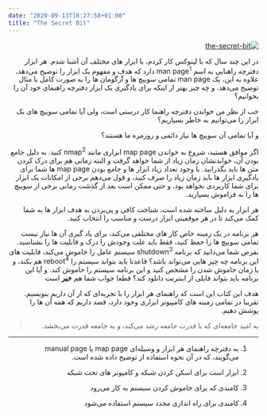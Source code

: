 ```yaml
---
date: "2020-09-13T18:27:58+01:00"
title: "The Secret Bit"
---
```


<div dir='rtl'>

[![the-secret-bit](/images/logo.svg)](/images/logo.svg)

در این چند سال که با لینوکس کار کردم، با ابزار های مختلف آن آشنا شدم.
هر ابزار دفترچه راهنایی به اسم
‌man page<sup>1</sup>
دارد که هدف و مفهوم یک ابزار را توضیح می‌دهد، علاوه به این، یک
‌man page
تمامی سوییچ ها و آرگومان ها را به صورت کامل با مثال توضیح می‌دهد.
و چه چیز بهتر از اینکه برای یادگیری یک ابزار دفترچه راهنمای خود آن را بخوانیم؟

خب از نظر من خواندن دفترچه راهنما کار درستی است، ولی آیا تمامی سوییچ های یک
ابزار را می‌توانیم به خاطر بسپاریم؟

و آیا تمامی آن سوییچ ها نیاز دائمی و روزمره ما هستند؟

اگر موافق هستید، شروع به خواندن
map page
ابزاری مانند
nmap<sup>2</sup>
کنید. به دلیل جامع بودن‌ آن،
خواندنشان زمان زیاد از شما خواهد گرفت و البته زمانی هم برای درک کردن متن ها
باید بگذرانید. با وجود تعداد زیاد ابزار ها و جامع بودن
map page
ها شما برای یادگیری ابزار ها باید زمان زیاد را صرف کنید، و قول می‌دهم برخی از امکانات
یک ابزار برای شما کاربردی نخواهد بود. و حتی ممکن است بعد از گذشت زمانی
برخی از سوییچ ها را به فراموش بسپارید.

هر ابزار به دلیل ساخته شده است، شناخت کافی و پی‌بردن به هدف ابزار ها
به شما کمک می‌کند تا در هر موقعیتی ابزار درست و مناسب را انتخاب کنید.

هر برنامه در یک زمینه خاص کار های مختلفی می‌کند، برای یاد گیری آن ها نیاز نیست
تمامی سوییچ ها را حفظ کنید، فقط باید علت وجودش را درک و قابلیت ها را بشناسید.
بفرض شما می‌دانید که برنامه
shutdown<sup>3</sup>
سیستم عامل را خاموش می‌کند، قابلیت های این برنامه چه چیز هایی می‌تواند باشد؟
قاعدتا باید بتواند سیستم را
reboot<sup>4</sup>
هم بکند، و یا زمان خاموش شدن را مشخص کنید و این برنامه سیستم را خاموش کند.
و آیا این برنامه باید بتواند فایلی از اینترنت دانلود کند؟ قطعا جواب شما هم **خیر** است

هدف این کتاب این است که راهنمای هر ابزار را با تجربه‌ای که از آن داریم بنویسیم.
تقریبا در تمامی زمینه های کامپیوتر ابزاری وجود دارد، قصد داریم که همه آن ها را پوشش 
دهیم.

> به امید جامعه‌ای که با قدرت جامعه رشد می‌کند، و به جامعه قدرت می‌بخشد.


---

1. به دفترچه راهنمای هر ابزار و وسیله‌ای
map page
یا
manual page
می‌گویند، که در آن نحوه استفاده از
توضیح داده شده است.

2. ابزار است برای اسکن کردن شبکه و کامپوتر های تحت شبکه

3. کامندی که برای خاموش کردن سیستم به کار می‌رود

4. کامندی برای راه اندازی مجدد سیستم استفاده می‌شود


</div>